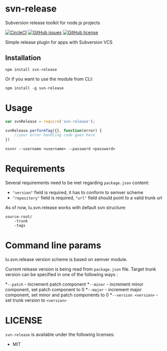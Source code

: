 svn-release
====

Subversion release toolkit for node.js projects

[![CircleCI](https://img.shields.io/circleci/project/tau-labs/svn-release/master.svg?style=shield)](https://circleci.com/gh/tau-labs/svn-release)
[![GitHub issues](https://img.shields.io/github/issues/tau-labs/svn-release.svg)](https://github.com/tau-labs/svn-release/issues)
[![GitHub license](https://img.shields.io/badge/license-MIT-blue.svg)](https://raw.githubusercontent.com/tau-labs/svn-release/master/LICENSE)

Simple release plugin for apps with Subversion VCS

Installation
----

    npm install svn-release

Or if you want to use the module from CLI:

    npm install -g svn-release

Usage
====

```javascript
var svnRelease = require('svn-release');

svnRelease.performTag({}, function(error) {
    //your error handling code goes here
})
```

```
nsvnr --username <username> --password <password>
```

Requirements
====

Several requirements need to be met regarding `package.json` content:

* `"version"` field is required, it has to conform to semver scheme
* `"repository"` field is required, `"url"` field should point to a valid trunk url

As of now, lu.svn.release works with default svn structure:

```
source-root/
    -trunk
    -tags
```

Command line params
====

lu.svn.release version scheme is based on semver module.

Current release version is being read from `package.json` file.
Target trunk version can be specified in one of the following ways :

*`--patch` - increment patch component
*`--minor` - increment minor component, set patch component to 0
*`--major` - increment major component, set minor and patch components to 0
*`--version <version>` - set trunk version to `<version>`

LICENSE
===

`svn-release` is available under the following licenses:

  * MIT